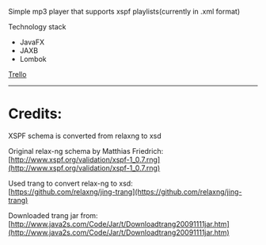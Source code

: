 Simple mp3 player that supports xspf playlists(currently in .xml format)

Technology stack
 - JavaFX
 - JAXB
 - Lombok

[Trello](https://trello.com/b/BuztadAe)

--- 
# Credits:   #
XSPF schema is converted from relaxng to xsd  

Original relax-ng schema by Matthias Friedrich:
[http://www.xspf.org/validation/xspf-1_0.7.rng](http://www.xspf.org/validation/xspf-1_0.7.rng)

Used trang to convert relax-ng to xsd:  
[https://github.com/relaxng/jing-trang](https://github.com/relaxng/jing-trang)  

Downloaded trang jar from:  
[http://www.java2s.com/Code/Jar/t/Downloadtrang20091111jar.htm](http://www.java2s.com/Code/Jar/t/Downloadtrang20091111jar.htm)  
